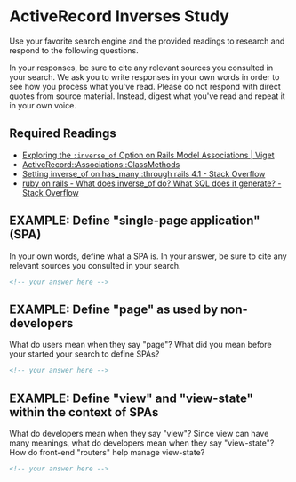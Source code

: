 # ActiveRecord Inverses Study

Use your favorite search engine and the provided readings to research and
respond to the following questions.

In your responses, be sure to cite any relevant sources you consulted in your
search. We ask you to write responses in your own words in order to see how you
process what you've read. Please do not respond with direct quotes from source
material. Instead, digest what you've read and repeat it in your own voice.

## Required Readings

-   [Exploring the `:inverse_of` Option on Rails Model Associations | Viget](https://viget.com/extend/exploring-the-inverse-of-option-on-rails-model-associations)
-   [ActiveRecord::Associations::ClassMethods](http://api.rubyonrails.org/classes/ActiveRecord/Associations/ClassMethods.html#module-ActiveRecord::Associations::ClassMethods-label-Setting+Inverses)
-   [Setting inverse_of on has_many :through rails 4.1 - Stack Overflow](http://stackoverflow.com/questions/26053331/setting-inverse-of-on-has-many-through-rails-4-1/26173021#26173021)
-   [ruby on rails - What does inverse_of do? What SQL does it generate? - Stack Overflow](http://stackoverflow.com/questions/9296694/what-does-inverse-of-do-what-sql-does-it-generate)

## EXAMPLE: Define "single-page application" (SPA)

In your own words, define what a SPA is. In your answer, be sure to cite any
relevant sources you consulted in your search.

```md
<!-- your answer here -->
```

## EXAMPLE: Define "page" as used by non-developers

What do users mean when they say "page"? What did you mean before your started
your search to define SPAs?

```md
<!-- your answer here -->
```

## EXAMPLE: Define "view" and "view-state" within the context of SPAs

What do developers mean when they say "view"? Since view can have many meanings,
what do developers mean when they say "view-state"? How do front-end "routers"
help manage view-state?

```md
<!-- your answer here -->
```
